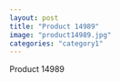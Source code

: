 ```yaml
---
layout: post
title: "Product 14989"
image: "product14989.jpg"
categories: "category1"
---
```

Product 14989
